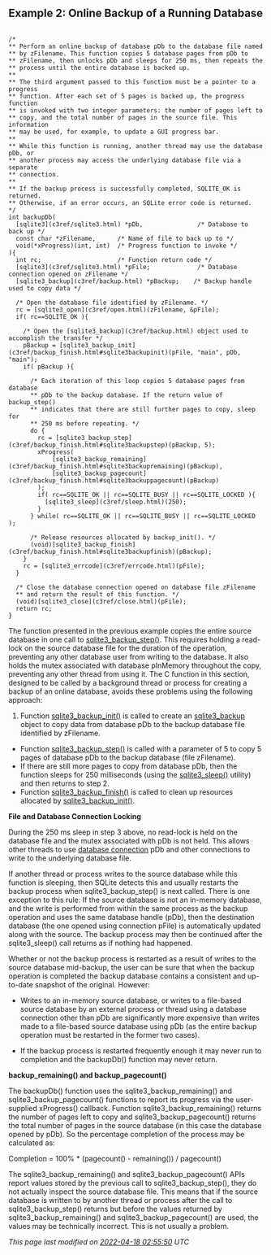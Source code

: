 ## Example 2: Online Backup of a Running Database



```

/*
** Perform an online backup of database pDb to the database file named
** by zFilename. This function copies 5 database pages from pDb to
** zFilename, then unlocks pDb and sleeps for 250 ms, then repeats the
** process until the entire database is backed up.
** 
** The third argument passed to this function must be a pointer to a progress
** function. After each set of 5 pages is backed up, the progress function
** is invoked with two integer parameters: the number of pages left to
** copy, and the total number of pages in the source file. This information
** may be used, for example, to update a GUI progress bar.
**
** While this function is running, another thread may use the database pDb, or
** another process may access the underlying database file via a separate 
** connection.
**
** If the backup process is successfully completed, SQLITE_OK is returned.
** Otherwise, if an error occurs, an SQLite error code is returned.
*/
int backupDb(
  [sqlite3](c3ref/sqlite3.html) *pDb,               /* Database to back up */
  const char *zFilename,      /* Name of file to back up to */
  void(*xProgress)(int, int)  /* Progress function to invoke */     
){
  int rc;                     /* Function return code */
  [sqlite3](c3ref/sqlite3.html) *pFile;             /* Database connection opened on zFilename */
  [sqlite3_backup](c3ref/backup.html) *pBackup;    /* Backup handle used to copy data */

  /* Open the database file identified by zFilename. */
  rc = [sqlite3_open](c3ref/open.html)(zFilename, &pFile);
  if( rc==SQLITE_OK ){

    /* Open the [sqlite3_backup](c3ref/backup.html) object used to accomplish the transfer */
    pBackup = [sqlite3_backup_init](c3ref/backup_finish.html#sqlite3backupinit)(pFile, "main", pDb, "main");
    if( pBackup ){

      /* Each iteration of this loop copies 5 database pages from database
      ** pDb to the backup database. If the return value of backup_step()
      ** indicates that there are still further pages to copy, sleep for
      ** 250 ms before repeating. */
      do {
        rc = [sqlite3_backup_step](c3ref/backup_finish.html#sqlite3backupstep)(pBackup, 5);
        xProgress(
            [sqlite3_backup_remaining](c3ref/backup_finish.html#sqlite3backupremaining)(pBackup),
            [sqlite3_backup_pagecount](c3ref/backup_finish.html#sqlite3backuppagecount)(pBackup)
        );
        if( rc==SQLITE_OK || rc==SQLITE_BUSY || rc==SQLITE_LOCKED ){
          [sqlite3_sleep](c3ref/sleep.html)(250);
        }
      } while( rc==SQLITE_OK || rc==SQLITE_BUSY || rc==SQLITE_LOCKED );

      /* Release resources allocated by backup_init(). */
      (void)[sqlite3_backup_finish](c3ref/backup_finish.html#sqlite3backupfinish)(pBackup);
    }
    rc = [sqlite3_errcode](c3ref/errcode.html)(pFile);
  }
  
  /* Close the database connection opened on database file zFilename
  ** and return the result of this function. */
  (void)[sqlite3_close](c3ref/close.html)(pFile);
  return rc;
}

```


 The function presented in the previous example copies the entire source
 database in one call to [sqlite3\_backup\_step()](c3ref/backup_finish.html#sqlite3backupstep). This requires holding a 
 read\-lock on the source database file for the duration of the operation,
 preventing any other database user from writing to the database. It also
 holds the mutex associated with database pInMemory throughout the copy,
 preventing any other thread from using it. The C function in this section,
 designed to be called by a background thread or process for creating a 
 backup of an online database, avoids these problems using the following 
 approach:

 1. Function [sqlite3\_backup\_init()](c3ref/backup_finish.html#sqlite3backupinit) is called to create an [sqlite3\_backup](c3ref/backup.html)
 object to copy data from database pDb to the backup database file 
 identified by zFilename.
 - Function [sqlite3\_backup\_step()](c3ref/backup_finish.html#sqlite3backupstep) is called with a parameter of 5 to
 copy 5 pages of database pDb to the backup database (file zFilename).
 - If there are still more pages to copy from database pDb, then the
 function sleeps for 250 milliseconds (using the [sqlite3\_sleep()](c3ref/sleep.html)
 utility) and then returns to step 2\.
 - Function [sqlite3\_backup\_finish()](c3ref/backup_finish.html#sqlite3backupfinish) is called to clean up resources
 allocated by [sqlite3\_backup\_init()](c3ref/backup_finish.html#sqlite3backupinit).


**File and Database Connection Locking**

 During the 250 ms sleep in step 3 above, no read\-lock is held on the database
 file and the mutex associated with pDb is not held. This allows other threads
 to use [database connection](c3ref/sqlite3.html) pDb and other connections to write to the
 underlying database file. 


 If another thread or process writes to the source database while this 
 function is sleeping, then SQLite detects this and usually restarts the 
 backup process when sqlite3\_backup\_step() is next called. There is one 
 exception to this rule: If the source database is not an in\-memory database,
 and the write is performed from within the same process as the backup
 operation and uses the same database handle (pDb), then the destination
 database (the one opened using connection pFile) is automatically updated
 along with the source. The backup process may then be continued after the 
 sqlite3\_sleep() call returns as if nothing had happened. 


 Whether or not the backup process is restarted as a result of writes to
 the source database mid\-backup, the user can be sure that when the backup
 operation is completed the backup database contains a consistent and 
 up\-to\-date snapshot of the original. However:

 * Writes to an in\-memory source database, or writes to a file\-based 
 source database by an external process or thread using a 
 database connection other than pDb are significantly more expensive 
 than writes made to a file\-based source database using pDb (as the
 entire backup operation must be restarted in the former two cases).

 * If the backup process is restarted frequently enough it may never
 run to completion and the backupDb() function may never return.


**backup\_remaining() and backup\_pagecount()**

 The backupDb() function uses the sqlite3\_backup\_remaining() and
 sqlite3\_backup\_pagecount() functions to report its progress via the
 user\-supplied xProgress() callback. Function sqlite3\_backup\_remaining()
 returns the number of pages left to copy and sqlite3\_backup\_pagecount()
 returns the total number of pages in the source database (in this case 
 the database opened by pDb). So the percentage completion of the process
 may be calculated as:


 Completion \= 100% \* (pagecount() \- remaining()) / pagecount()


 The sqlite3\_backup\_remaining() and sqlite3\_backup\_pagecount() APIs report
 values stored by the previous call to sqlite3\_backup\_step(), they do not
 actually inspect the source database file. This means that if the source
 database is written to by another thread or process after the call to
 sqlite3\_backup\_step() returns but before the values returned by
 sqlite3\_backup\_remaining() and sqlite3\_backup\_pagecount() are used, the 
 values may be technically incorrect. This is not usually a problem.



*This page last modified on [2022\-04\-18 02:55:50](https://sqlite.org/docsrc/honeypot) UTC* 
















































